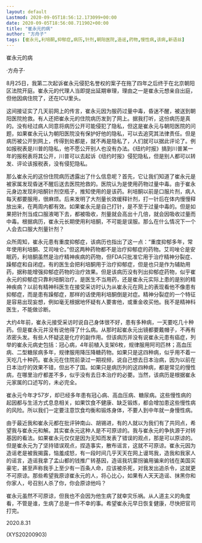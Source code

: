 ```yaml
---
layout: default
Lastmod: 2020-09-05T18:56:12.173099+00:00
date: 2020-09-05T18:56:08.711902+00:00
title: "崔永元的病"
author: "方舟子"
tags: [崔永元,利培酮,抑郁症,病历,针剂,朝阳医院,造谣,药物,慢性病,该病,新语丝]
---
```


崔永元的病

·方舟子·

8月25日，我第二次起诉崔永元侵犯名誉权的案子在拖了四年之后终于在北京朝阳区法院开庭。崔永元的代理人当即提出延期审理，理由之一是崔永元想亲自出庭，但他因病住院了，还在ICU里头。

这间接证实了几天前网上的传言，崔永元因为服药过量中毒，昏迷不醒，被送到朝阳医院抢救。有人还把崔永元的住院病历发到了网上。据我打听，这份病历是真的。没有经过病人同意将病历公开可能侵犯了隐私，但这是崔永元与朝阳医院的问题，如果崔永元认为朝阳医院没有保护好他的隐私，可以去追究其法律责任。但是病历被公开到网上，传得到处都是，就不再是隐私了，人们就可以据此评论了。例如报税表是川普的隐私，他不愿公开别人也没有办法。《纽约时报》搞到川普某一年的报税表将其公开，川普可以去起诉《纽约时报》侵犯隐私，但是别人都可以转发、评论该报税表，没有侵犯隐私。

那么崔永元的这份住院病历透露出了什么信息呢？首先，它让我们知道了崔永元是被家属发现昏迷不醒后送去医院抢救的。医院认为是使用药物过量中毒。由于崔永元身边发现利培酮针剂空瓶子，推知使用的是该药。利培酮以前是口服片剂，病人每天都要服用，很麻烦。后来发明了大剂量长效缓释针剂，打一针后在体内慢慢释放出来，在两周内都有效。如果崔永元是自己打针，是不至于过量中毒的。但是如果把针剂当成口服液喝下去，都被吸收，剂量就会高出十几倍，就会因吸收过量而中毒。根据病历，崔永元长期使用利培酮，不可能是误服。那么在什么情况下一个人会去口服大剂量针剂？

众所周知，崔永元患有重度抑郁症，该病历也指出了这一点：“重度抑郁多年，常年使用利培酮、艾司唑仑。”但这两种药物都不是治疗抑郁症的药物。艾司唑仑是安眠药，利培酮虽然是治疗精神疾病的药物，但FDA只批准它用于治疗精神分裂症、躁郁症和自闭症。有的医生会把利培酮用于治疗抑郁症，但是也只是作为辅助用药，据称能增强抑郁症药物的治疗效果。但是该病历没有列出抑郁症药物，似乎崔永元的抑郁症只靠利培酮治疗。是医生不当用药，还是崔永元实际上患的是别的精神疾病？以前有精神科医生在接受采访时认为从崔永元在网上的表现看他不像患有抑郁症，而是患有躁郁症，那样的话使用利培酮倒是对症。精神分裂症的一个特征是容易出现妄想，例如毫无根据地怀疑有人要害他，或重金收买他。我不是精神科医生，不能做诊断。

大约4年前，崔永元接受采访时说自己身体很不好，患有多种病，一天要吃几十种药。但是崔永元并没有说他得了什么病。从那时起崔永元出镜都要戴帽子，不再有浓密头发。有些人怀疑这是化疗的副作用。但该病历并没有说崔永元患有癌症，列举的崔永元病史包括：冠心病，4年前植入支架6枚，规律服用阿司匹林；高血压病、二型糖尿病多年，规律服用降压降糖药物。如果只是这四种病，似乎用不着一天吃几十种药。崔永元在住院前录过一期视频，说自己想去日本治病，因为以前在日本治疗的效果不错，但出不了国。如果只是病历列的这四种病，都是常见的慢性病，在哪里治疗都差不多，似乎没有去日本治疗的必要。当然，该病历是根据崔永元家属的口述写的，未必完全。

崔永元今年才57岁，却已经多年患有冠心病、高血压病、糖尿病。这些慢性病的起因都与生活方式息息相关，如果饮食不健康、缺乏锻炼，都会增加患这些慢性病的风险。所以我们一定要注意饮食均衡和锻炼身体，不要人到中年就一身慢性病。

由于最近我和崔永元都在批评钟南山、胡锡进，有的人就以为我们有了共同点，希望我与崔永元和解。其实崔永元这种人是不可原谅的。我与崔永元的争执源于对转基因的看法。如果崔永元仅仅是因为无知而发表了错误的观点，那是可以原谅的。但是崔永元为了坚持错误观点，捏造事实，散布谣言，这就不可原谅。崔永元因为造谣老是被我揭露，恼羞成怒，有一段时间几乎天天在网上谩骂我，造我和我家人的谣言，造谣我拿了孟山都的钱推广转基因，造谣我坑蒙拐骗用骗来的钱在美国买豪宅，甚至声称我手上至少有一百条人命，应该被杀死，对我发出追杀令，这就更不可原谅。那些希望我原谅崔永元的人，将心比心，如果有人天天造谣、抹黑你和你家人，号召别人杀了你，你会原谅他吗？

崔永元虽然不可原谅，但我也不会因为他生病了就幸灾乐祸。从人道主义的角度看，不管是谁，生病了总是一件不幸的事。希望崔永元早日恢复健康，尽快把官司打完。

2020.8.31

(XYS20200903)

